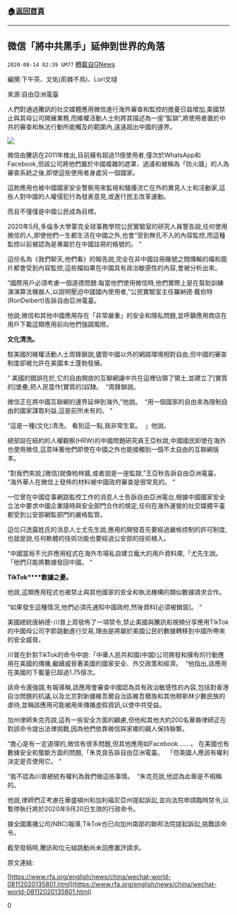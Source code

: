 ###  [:house:返回首頁](https://github.com/ourhimalayas/txt)
---

## 微信「將中共黑手」延伸到世界的角落
`2020-08-14 02:39 GM77` [轉載自GNews](https://gnews.org/zh-hant/296334/)

編撰:下午茶、文佑(荊棘不鳥)、Lori文噠

來源:自由亞洲電臺

人們對通過騰訊的社交媒體應用微信進行海外審查和監控的擔憂日益增加,美國禁止與其母公司開展業務,而維權活動人士則將其描述為一座”監獄”,將使用者置於中共的審查和執法行動所能觸及的範圍內,遠遠超出中國的邊界。

![](https://s3.amazonaws.com/gnews-media-offload/wp-content/uploads/2020/08/14023247/%E6%96%B0201801161452191221_46189.jpg)

微信由騰訊在2011年推出,目前擁有超過11億使用者,僅次於WhatsApp和Facebook,但該公司將他們置於中國複雜的遮罩、過濾和被稱為「防火牆」的人為審查系統之後,即使這些使用者身處另一個國家。

這款應用也被中國國家安全警察用來監視和騷擾流亡在外的異見人士和活動家,這些人對中國的人權侵犯行為發表意見,或進行民主改革運動。

而且不僅僅是中國公民成為目標。

2020年5月,多倫多大學蒙克全球事務學院公民實驗室的研究人員警告說,任何使用微信的人,即使他們一生都生活在中國之外,也會”受到無孔不入的內容監控,而這種監控以前被認為是專屬於在中國註冊的帳號的。 “

這份名為《我們聊天,他們看》的報告說,完全在非中國註冊賬號之間傳輸的檔和圖片都會受到內容監控,這些檔如果在中國具有政治敏感性的內容,會被分析出來。

“國際用戶必須考慮一個道德問題:每當他們使用微信時,他們實際上是在幫助訓練演演算法機器人,以説明壓迫中國國內使用者,”公民實驗室主任羅納德·戴伯特(RonDeibert)告訴自由亞洲電臺。

他說,微信和其他中國應用存在「非常嚴重」的安全和隱私問題,並呼籲應用商店在用戶下載這類應用前向他們強調風險。

**文化清洗。**

駐美國的維權活動人士周鋒鎖說,儘管中國以外的網路環境相對自由,但中國的審查制度卻被允許在美國本土蓬勃發展。

” 美國的錯誤在於,它的自由開放的互聯網讓中共在這裡佔領了領土,並建立了[實質的]堡壘,把人民當作[實質的]奴隸。  “周鋒鎖說。

微信正在將中國互聯網的邊界延伸到海外,”他說。  “用一個國家的自由來為限制自由的國家謀取利益,這是前所未有的。 “

“這是一種(文化)清洗。 看到這一點,我非常生氣。  」他說。

總部設在紐約的人權觀察(HRW)的中國問題研究員王亞秋說,中國國民即使在海外也使用微信,這意味著他們即使在中國之外也能接觸到一個不太自由的互聯網版本。

“對我們來說,[微信]就像柏林牆,或者說是一座監獄,”王亞秋告訴自由亞洲電臺。  “海外華人在微信上發佈的材料被中國政府審查是很常見的。 “

一位曾在中國從事網路監控工作的消息人士告訴自由亞洲電台,根據中國國家安全立法中要求中國企業隨時與安全部門合作的規定,任何在海外運營的社交媒體平臺都受到公安部網監部門的嚴格監管。

這位只透露姓氏的消息人士尤先生說,應用的開發首先要經過嚴格控制的許可制度,也就是說,任何軟體的技術功能也要經過公安部的技術植入。

“中國當局不允許應用程式在海外市場私自建立龐大的用戶資料庫,「尤先生說。  「他們只能將數據發回中國。 “

**TikTok****數據之憂。**

他說,這類應用程式也被禁止與其他國家的安全和執法機構的類似數據請求合作。

“如果發生這種情況,他們必須先通知中國政府,然後資料[必須被銷毀]。 “

美國總統唐納德-川普上周發佈了一項禁令,禁止美國與騰訊和視頻分享應用TikTok的中國母公司字節跳動進行交易,理由是將屬於美國公民的數據轉移到中國所帶來的安全威脅。

川普在針對TikTok的命令中說:「中華人民共和國(中國)公司開發和擁有的行動應用在美國的傳播,繼續威脅著美國的國家安全、外交政策和經濟。  “他指出,該應用在美國的下載量已超過1.75億次。

該命令還強調,有報導稱,該應用會審查中國認為具有政治敏感性的內容,包括對香港自治問題的抗議,以及北京對新疆維吾爾自治區維吾爾族和其他穆斯林少數民族的虐待,並稱該應用可能被用來傳播虛假資訊,以使中共受益。

加州律師朱克亮說,這有一些安全方面的顧慮,但他和其他大約200名華裔律師正在對該命令提出法律挑戰,因為他們依靠微信與家鄉的親人保持聯繫。

“擔心是有一定道理的,微信有很多問題,但其他應用如Facebook…… 。 在美國也有數據安全和壟斷方面的問題,「朱克良告訴自由亞洲電臺。  「但美國人應該有權利決定是否使用它。 “

“我不認為川普總統有權利為我們做這些事情。  “朱克亮說,他認為此舉是不相稱的。

他說,律師們正考慮在華盛頓州和加利福尼亞州提起訴訟,並向法院申請臨時禁令,以暫停執行將於2020年9月20日生效的行政命令。

據全國廣播公司(NBC)報導,TikTok也已向加州南部的聯邦法院提起訴訟,挑戰該命令。

截至發稿時,騰訊和位元組跳動尚未回應置評請求。

原文連結:

[https://www.rfa.org/english/news/china/wechat-world-08112020135801.html](https://www.rfa.org/english/news/china/wechat-world-08112020135801.html)

0
